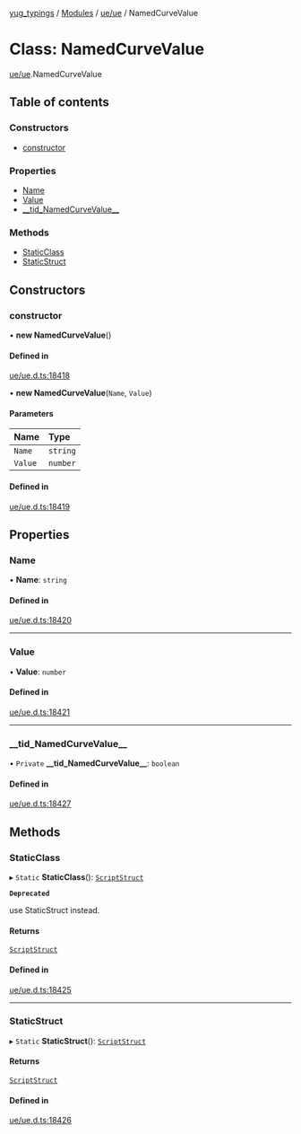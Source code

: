 [yug_typings](../README.md) / [Modules](../modules.md) / [ue/ue](../modules/ue_ue.md) / NamedCurveValue

# Class: NamedCurveValue

[ue/ue](../modules/ue_ue.md).NamedCurveValue

## Table of contents

### Constructors

- [constructor](ue_ue.NamedCurveValue.md#constructor)

### Properties

- [Name](ue_ue.NamedCurveValue.md#name)
- [Value](ue_ue.NamedCurveValue.md#value)
- [\_\_tid\_NamedCurveValue\_\_](ue_ue.NamedCurveValue.md#__tid_namedcurvevalue__)

### Methods

- [StaticClass](ue_ue.NamedCurveValue.md#staticclass)
- [StaticStruct](ue_ue.NamedCurveValue.md#staticstruct)

## Constructors

### constructor

• **new NamedCurveValue**()

#### Defined in

[ue/ue.d.ts:18418](https://github.com/YugMetaverse/yug_typings/blob/b7d9b19/ue/ue.d.ts#L18418)

• **new NamedCurveValue**(`Name`, `Value`)

#### Parameters

| Name | Type |
| :------ | :------ |
| `Name` | `string` |
| `Value` | `number` |

#### Defined in

[ue/ue.d.ts:18419](https://github.com/YugMetaverse/yug_typings/blob/b7d9b19/ue/ue.d.ts#L18419)

## Properties

### Name

• **Name**: `string`

#### Defined in

[ue/ue.d.ts:18420](https://github.com/YugMetaverse/yug_typings/blob/b7d9b19/ue/ue.d.ts#L18420)

___

### Value

• **Value**: `number`

#### Defined in

[ue/ue.d.ts:18421](https://github.com/YugMetaverse/yug_typings/blob/b7d9b19/ue/ue.d.ts#L18421)

___

### \_\_tid\_NamedCurveValue\_\_

• `Private` **\_\_tid\_NamedCurveValue\_\_**: `boolean`

#### Defined in

[ue/ue.d.ts:18427](https://github.com/YugMetaverse/yug_typings/blob/b7d9b19/ue/ue.d.ts#L18427)

## Methods

### StaticClass

▸ `Static` **StaticClass**(): [`ScriptStruct`](ue_ue.ScriptStruct.md)

**`Deprecated`**

use StaticStruct instead.

#### Returns

[`ScriptStruct`](ue_ue.ScriptStruct.md)

#### Defined in

[ue/ue.d.ts:18425](https://github.com/YugMetaverse/yug_typings/blob/b7d9b19/ue/ue.d.ts#L18425)

___

### StaticStruct

▸ `Static` **StaticStruct**(): [`ScriptStruct`](ue_ue.ScriptStruct.md)

#### Returns

[`ScriptStruct`](ue_ue.ScriptStruct.md)

#### Defined in

[ue/ue.d.ts:18426](https://github.com/YugMetaverse/yug_typings/blob/b7d9b19/ue/ue.d.ts#L18426)
